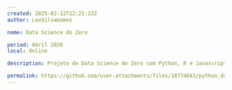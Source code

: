 ```yaml
---
created: 2025-02-12T22:21:23Z
author: LeoSilvaGomes

nome: Data Science do Zero

period: Abril 2020
local: Online

description: Projeto de Data Science do Zero com Python, R e Javascript

permalink: https://github.com/user-attachments/files/18774643/python_dataScience.pdf
---
```

